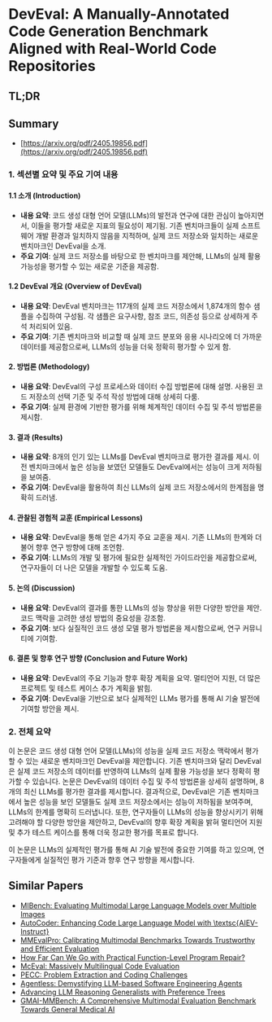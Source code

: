 # DevEval: A Manually-Annotated Code Generation Benchmark Aligned with Real-World Code Repositories
## TL;DR
## Summary
- [https://arxiv.org/pdf/2405.19856.pdf](https://arxiv.org/pdf/2405.19856.pdf)

### 1. 섹션별 요약 및 주요 기여 내용

#### 1.1 소개 (Introduction)
- **내용 요약**: 코드 생성 대형 언어 모델(LLMs)의 발전과 연구에 대한 관심이 높아지면서, 이들을 평가할 새로운 지표의 필요성이 제기됨. 기존 벤치마크들이 실제 소프트웨어 개발 환경과 일치하지 않음을 지적하며, 실제 코드 저장소와 일치하는 새로운 벤치마크인 DevEval을 소개.
- **주요 기여**: 실제 코드 저장소를 바탕으로 한 벤치마크를 제안해, LLMs의 실제 활용 가능성을 평가할 수 있는 새로운 기준을 제공함.

#### 1.2 DevEval 개요 (Overview of DevEval)
- **내용 요약**: DevEval 벤치마크는 117개의 실제 코드 저장소에서 1,874개의 함수 샘플을 수집하여 구성됨. 각 샘플은 요구사항, 참조 코드, 의존성 등으로 상세하게 주석 처리되어 있음.
- **주요 기여**: 기존 벤치마크와 비교할 때 실제 코드 분포와 응용 시나리오에 더 가까운 데이터를 제공함으로써, LLMs의 성능을 더욱 정확히 평가할 수 있게 함.

#### 2. 방법론 (Methodology)
- **내용 요약**: DevEval의 구성 프로세스와 데이터 수집 방법론에 대해 설명. 사용된 코드 저장소의 선택 기준 및 주석 작성 방법에 대해 상세히 다룸.
- **주요 기여**: 실제 환경에 기반한 평가를 위해 체계적인 데이터 수집 및 주석 방법론을 제시함.

#### 3. 결과 (Results)
- **내용 요약**: 8개의 인기 있는 LLMs를 DevEval 벤치마크로 평가한 결과를 제시. 이전 벤치마크에서 높은 성능을 보였던 모델들도 DevEval에서는 성능이 크게 저하됨을 보여줌.
- **주요 기여**: DevEval을 활용하여 최신 LLMs의 실제 코드 저장소에서의 한계점을 명확히 드러냄.

#### 4. 관찰된 경험적 교훈 (Empirical Lessons)
- **내용 요약**: DevEval을 통해 얻은 4가지 주요 교훈을 제시. 기존 LLMs의 한계와 더불어 향후 연구 방향에 대해 조언함.
- **주요 기여**: LLMs의 개발 및 평가에 필요한 실제적인 가이드라인을 제공함으로써, 연구자들이 더 나은 모델을 개발할 수 있도록 도움.

#### 5. 논의 (Discussion)
- **내용 요약**: DevEval의 결과를 통한 LLMs의 성능 향상을 위한 다양한 방안을 제안. 코드 맥락을 고려한 생성 방법의 중요성을 강조함.
- **주요 기여**: 보다 실질적인 코드 생성 모델 평가 방법론을 제시함으로써, 연구 커뮤니티에 기여함.

#### 6. 결론 및 향후 연구 방향 (Conclusion and Future Work)
- **내용 요약**: DevEval의 주요 기능과 향후 확장 계획을 요약. 멀티언어 지원, 더 많은 프로젝트 및 테스트 케이스 추가 계획을 밝힘.
- **주요 기여**: DevEval을 기반으로 보다 실제적인 LLMs 평가를 통해 AI 기술 발전에 기여할 방안을 제시.

### 2. 전체 요약

이 논문은 코드 생성 대형 언어 모델(LLMs)의 성능을 실제 코드 저장소 맥락에서 평가할 수 있는 새로운 벤치마크인 DevEval을 제안합니다. 기존 벤치마크와 달리 DevEval은 실제 코드 저장소의 데이터를 반영하여 LLMs의 실제 활용 가능성을 보다 정확히 평가할 수 있습니다. 논문은 DevEval의 데이터 수집 및 주석 방법론을 상세히 설명하며, 8개의 최신 LLMs를 평가한 결과를 제시합니다. 결과적으로, DevEval은 기존 벤치마크에서 높은 성능을 보인 모델들도 실제 코드 저장소에서는 성능이 저하됨을 보여주며, LLMs의 한계를 명확히 드러냅니다. 또한, 연구자들이 LLMs의 성능을 향상시키기 위해 고려해야 할 다양한 방안을 제안하고, DevEval의 향후 확장 계획을 밝혀 멀티언어 지원 및 추가 테스트 케이스를 통해 더욱 정교한 평가를 목표로 합니다.

이 논문은 LLMs의 실제적인 평가를 통해 AI 기술 발전에 중요한 기여를 하고 있으며, 연구자들에게 실질적인 평가 기준과 향후 연구 방향을 제시합니다.

## Similar Papers
- [MIBench: Evaluating Multimodal Large Language Models over Multiple Images](2407.15272.md)
- [AutoCoder: Enhancing Code Large Language Model with \textsc{AIEV-Instruct}](2405.14906.md)
- [MMEvalPro: Calibrating Multimodal Benchmarks Towards Trustworthy and Efficient Evaluation](2407.00468.md)
- [How Far Can We Go with Practical Function-Level Program Repair?](2404.12833.md)
- [McEval: Massively Multilingual Code Evaluation](2406.07436.md)
- [PECC: Problem Extraction and Coding Challenges](2404.18766.md)
- [Agentless: Demystifying LLM-based Software Engineering Agents](2407.01489.md)
- [Advancing LLM Reasoning Generalists with Preference Trees](2404.02078.md)
- [GMAI-MMBench: A Comprehensive Multimodal Evaluation Benchmark Towards General Medical AI](2408.03361.md)
